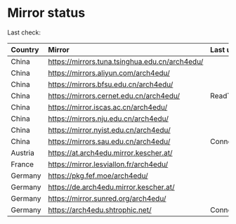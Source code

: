 <script src="./time.js"></script>
# Mirror status
Last check: <script type="text/javascript">localize(1751268418.6968393);</script>

|Country|Mirror|Last update|
|:------|:-----|:----------|
|China|https://mirrors.tuna.tsinghua.edu.cn/arch4edu/|<script type="text/javascript">localize(1751222619);</script>|
|China|https://mirrors.aliyun.com/arch4edu/|<script type="text/javascript">localize(1751222619);</script>|
|China|https://mirrors.bfsu.edu.cn/arch4edu/|<script type="text/javascript">localize(1751222619);</script>|
|China|https://mirrors.cernet.edu.cn/arch4edu/|ReadTimeout|
|China|https://mirror.iscas.ac.cn/arch4edu/|<script type="text/javascript">localize(1750574662);</script>|
|China|https://mirrors.nju.edu.cn/arch4edu/|<script type="text/javascript">localize(1751136388);</script>|
|China|https://mirror.nyist.edu.cn/arch4edu/|<script type="text/javascript">localize(1751222619);</script>|
|China|https://mirrors.sau.edu.cn/arch4edu/|ConnectionError|
|Austria|https://at.arch4edu.mirror.kescher.at/|<script type="text/javascript">localize(1751222619);</script>|
|France|https://mirror.lesviallon.fr/arch4edu/|<script type="text/javascript">localize(1751222619);</script>|
|Germany|https://pkg.fef.moe/arch4edu/|<script type="text/javascript">localize(1751222619);</script>|
|Germany|https://de.arch4edu.mirror.kescher.at/|<script type="text/javascript">localize(1751222619);</script>|
|Germany|https://mirror.sunred.org/arch4edu/|<script type="text/javascript">localize(1751222619);</script>|
|Germany|https://arch4edu.shtrophic.net/|ConnectionError|

<script src="./tablefilter/tablefilter.js"></script>
<script src="./table.js"></script>